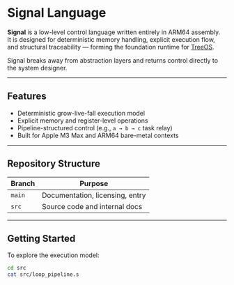 # Signal Language

**Signal** is a low-level control language written entirely in ARM64 assembly.  
It is designed for deterministic memory handling, explicit execution flow, and structural traceability — forming the foundation runtime for [TreeOS](https://github.com/your-org/treeos).

Signal breaks away from abstraction layers and returns control directly to the system designer.

---

## Features

- Deterministic grow-live-fall execution model
- Explicit memory and register-level operations
- Pipeline-structured control (e.g., `a → b → c` task relay)
- Built for Apple M3 Max and ARM64 bare-metal contexts

---

## Repository Structure

| Branch  | Purpose                          |
|---------|----------------------------------|
| `main`  | Documentation, licensing, entry  |
| `src`   | Source code and internal docs    |

---

## Getting Started

To explore the execution model:

```bash
cd src
cat src/loop_pipeline.s
